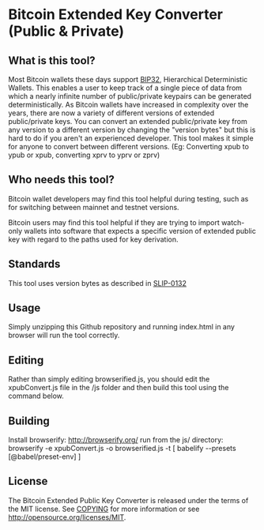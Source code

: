 Bitcoin Extended Key Converter (Public & Private)
=====================================

What is this tool?
----------------

Most Bitcoin wallets these days support [BIP32](https://github.com/bitcoin/bips/blob/master/bip-0032.mediawiki), 
Hierarchical Deterministic Wallets. This enables a user to keep track of a single piece of data from which a nearly 
infinite number of public/private keypairs can be generated deterministically. As Bitcoin wallets have increased in 
complexity over the years, there are now a variety of different versions of extended public/private keys. You can convert an 
extended public/private key from any version to a different version by changing the "version bytes" but this is hard to do 
if you aren't an experienced developer. This tool makes it simple for anyone to convert between different versions. (Eg: Converting xpub to ypub or xpub, converting xprv to yprv or zprv)

Who needs this tool?
----------------
Bitcoin wallet developers may find this tool helpful during testing, such as for switching between mainnet and testnet versions.

Bitcoin users may find this tool helpful if they are trying to import watch-only wallets into software that expects 
a specific version of extended public key with regard to the paths used for key derivation.

Standards
-------
This tool uses version bytes as described in [SLIP-0132](https://github.com/satoshilabs/slips/blob/master/slip-0132.md)

Usage
-------
Simply unzipping this Github repository and running index.html in any browser will run the tool correctly.

Editing
-------
Rather than simply editing browserified.js, you should edit the xpubConvert.js file in the /js folder and then build this tool using the command below. 

Building
-------
Install browserify: http://browserify.org/
run from the js/ directory: browserify -e xpubConvert.js -o browserified.js -t [ babelify --presets [@babel/preset-env] ]

License
-------

The Bitcoin Extended Public Key Converter is released under the terms of the MIT license. See [COPYING](COPYING) for more
information or see http://opensource.org/licenses/MIT.
